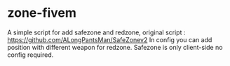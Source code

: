 # zone-fivem
A simple script for add safezone and redzone, original script : https://github.com/ALongPantsMan/SafeZonev2
In config you can add position with different weapon for redzone. Safezone is only client-side no config required. 
